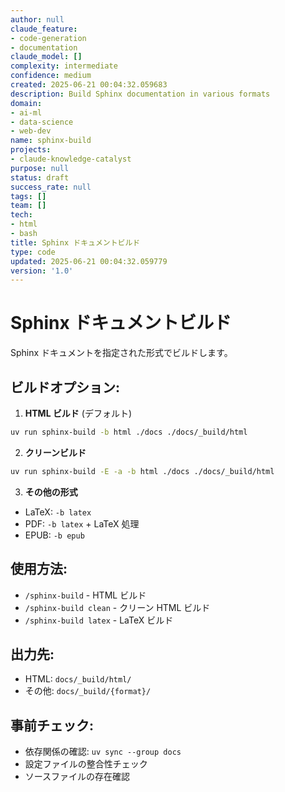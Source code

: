 ```yaml
---
author: null
claude_feature:
- code-generation
- documentation
claude_model: []
complexity: intermediate
confidence: medium
created: 2025-06-21 00:04:32.059683
description: Build Sphinx documentation in various formats
domain:
- ai-ml
- data-science
- web-dev
name: sphinx-build
projects:
- claude-knowledge-catalyst
purpose: null
status: draft
success_rate: null
tags: []
team: []
tech:
- html
- bash
title: Sphinx ドキュメントビルド
type: code
updated: 2025-06-21 00:04:32.059779
version: '1.0'
---
```


# Sphinx ドキュメントビルド

Sphinx ドキュメントを指定された形式でビルドします。

## ビルドオプション:

1. **HTML ビルド** (デフォルト)

```bash
uv run sphinx-build -b html ./docs ./docs/_build/html
```

2. **クリーンビルド**

```bash
uv run sphinx-build -E -a -b html ./docs ./docs/_build/html
```

3. **その他の形式**

- LaTeX: `-b latex`
- PDF: `-b latex` + LaTeX 処理
- EPUB: `-b epub`

## 使用方法:

- `/sphinx-build` - HTML ビルド
- `/sphinx-build clean` - クリーン HTML ビルド
- `/sphinx-build latex` - LaTeX ビルド

## 出力先:

- HTML: `docs/_build/html/`
- その他: `docs/_build/{format}/`

## 事前チェック:

- 依存関係の確認: `uv sync --group docs`
- 設定ファイルの整合性チェック
- ソースファイルの存在確認